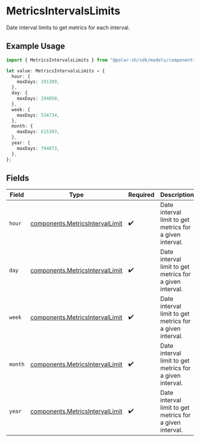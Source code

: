 # MetricsIntervalsLimits

Date interval limits to get metrics for each interval.

## Example Usage

```typescript
import { MetricsIntervalsLimits } from "@polar-sh/sdk/models/components/metricsintervalslimits.js";

let value: MetricsIntervalsLimits = {
  hour: {
    maxDays: 191389,
  },
  day: {
    maxDays: 294050,
  },
  week: {
    maxDays: 534734,
  },
  month: {
    maxDays: 615303,
  },
  year: {
    maxDays: 794873,
  },
};
```

## Fields

| Field                                                                              | Type                                                                               | Required                                                                           | Description                                                                        |
| ---------------------------------------------------------------------------------- | ---------------------------------------------------------------------------------- | ---------------------------------------------------------------------------------- | ---------------------------------------------------------------------------------- |
| `hour`                                                                             | [components.MetricsIntervalLimit](../../models/components/metricsintervallimit.md) | :heavy_check_mark:                                                                 | Date interval limit to get metrics for a given interval.                           |
| `day`                                                                              | [components.MetricsIntervalLimit](../../models/components/metricsintervallimit.md) | :heavy_check_mark:                                                                 | Date interval limit to get metrics for a given interval.                           |
| `week`                                                                             | [components.MetricsIntervalLimit](../../models/components/metricsintervallimit.md) | :heavy_check_mark:                                                                 | Date interval limit to get metrics for a given interval.                           |
| `month`                                                                            | [components.MetricsIntervalLimit](../../models/components/metricsintervallimit.md) | :heavy_check_mark:                                                                 | Date interval limit to get metrics for a given interval.                           |
| `year`                                                                             | [components.MetricsIntervalLimit](../../models/components/metricsintervallimit.md) | :heavy_check_mark:                                                                 | Date interval limit to get metrics for a given interval.                           |